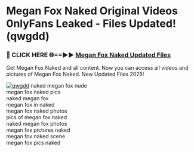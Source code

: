 # Megan Fox Naked Original Videos 0nlyFans Leaked - Files Updated! (qwgdd)

<h3>🔴 CLICK HERE 🌐==►► <a href="https://tinyurl.com/yckcrads" rel="nofollow">Megan Fox Naked Updated Files</a></h3>

Get Megan Fox Naked and all content. Now you can access all videos and pictures of Megan Fox Naked. New Updated Files 2025!

[![qwgdd](https://i.imgur.com/hpKpOFt.gif)](https://tinyurl.com/yckcrads)
naked megan fox nude<br>
megan fox naked pics<br>
naked megan fox<br>
megan fox in naked<br>
megan fox naked photos<br>
pics of megan fox naked<br>
naked megan fox photos<br>
megan fox pictures naked<br>
megan fox naked scene<br>
megan fox pics naked